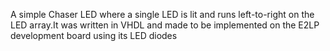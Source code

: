 A simple Chaser LED where a single LED is lit and runs left-to-right on the LED array.It was written in VHDL and made to be implemented on the E2LP development board using its LED diodes
